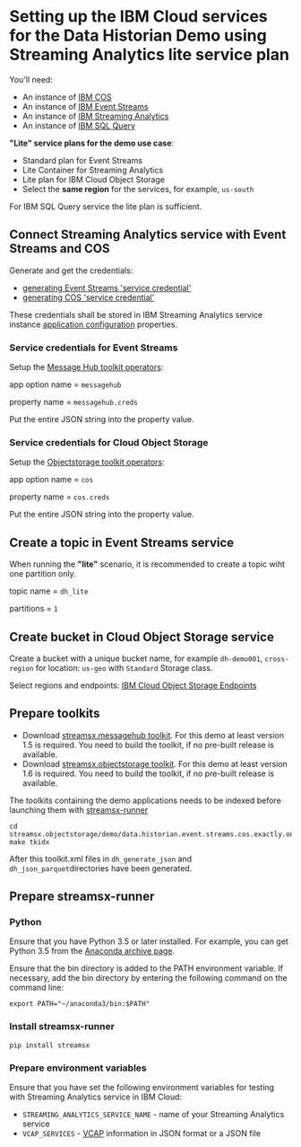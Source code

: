 # Setting up the IBM Cloud services for the Data Historian Demo using Streaming Analytics lite service plan

You'll need:
  * An instance of [IBM COS](https://console.bluemix.net/docs/services/cloud-object-storage/getting-started.html)
  * An instance of [IBM Event Streams](https://console.bluemix.net/docs/services/EventStreams/index.html#getting_started)
  * An instance of [IBM Streaming Analytics](https://console.bluemix.net/docs/services/StreamingAnalytics/index.html#gettingstarted)
  * An instance of [IBM SQL Query](https://console.bluemix.net/docs/services/sql-query/getting-started.html#getting-started-tutorial)

**"Lite" service plans for the demo use case**:
* Standard plan for Event Streams
* Lite Container for Streaming Analytics
* Lite plan for IBM Cloud Object Storage
* Select the **same region** for the services, for example, `us-south` 

For IBM SQL Query service the lite plan is sufficient.

## Connect Streaming Analytics service with Event Streams and COS

Generate and get the credentials:
  * [generating Event Streams 'service credential'](https://console.bluemix.net/docs/services/MessageHub/messagehub127.html#connecting)
  * [generating COS 'service credential'](https://console.bluemix.net/docs/services/cloud-object-storage/iam/service-credentials.html)

These credentials shall be stored in IBM Streaming Analytics service instance [application configuration](https://www.ibm.com/support/knowledgecenter/en/SSCRJU_4.3.0/com.ibm.streams.dev.doc/doc/creating-secure-app-configs-dev.html)
 properties.

### Service credentials for Event Streams

Setup the [Message Hub toolkit operators](https://ibmstreams.github.io/streamsx.messagehub/doc/spldoc/html/tk$com.ibm.streamsx.messagehub/ns$com.ibm.streamsx.messagehub$1.html):

app option name = `messagehub`

property name = `messagehub.creds`

Put the entire JSON string into the property value.

### Service credentials for Cloud Object Storage

Setup the [Objectstorage toolkit operators](https://ibmstreams.github.io/streamsx.objectstorage/doc/spldoc/html/tk$com.ibm.streamsx.objectstorage/op$com.ibm.streamsx.objectstorage$ObjectStorageSink$6.html):

app option name = `cos`

property name = `cos.creds`

Put the entire JSON string into the property value.


## Create a topic in Event Streams service

When running the **"lite"** scenario, it is recommended to create a topic wiht one partition only.

topic name = `dh_lite`

partitions = `1`


## Create bucket in Cloud Object Storage service

Create a bucket with a unique bucket name, for example `dh-demo001`, `cross-region` for location: `us-geo` with `Standard` Storage class.

Select regions and endpoints: [IBM Cloud Object Storage Endpoints](https://console.bluemix.net/docs/services/cloud-object-storage/basics/endpoints.html)

## Prepare toolkits

* Download [streamsx.messagehub toolkit](https://github.com/IBMStreams/streamsx.messagehub). For this demo at least version 1.5 is required. You need to build the toolkit, if no pre-built release is available.
* Download [streamsx.objectstorage toolkit](https://github.com/IBMStreams/streamsx.objectstorage). For this demo at least version 1.6 is required. You need to build the toolkit, if no pre-built release is available.


The toolkits containing the demo applications needs to be indexed before launching them with [streamsx-runner](http://ibmstreams.github.io/streamsx.topology/doc/pythondoc/scripts/runner.html) 

    cd streamsx.objectstorage/demo/data.historian.event.streams.cos.exactly.once.semantics.demo
    make tkidx

After this toolkit.xml files in `dh_generate_json` and `dh_json_parquet`directories have been generated.

## Prepare streamsx-runner

### Python

Ensure that you have Python 3.5 or later installed. For example, you can get Python 3.5 from the [Anaconda archive page](https://repo.continuum.io/archive/index.html).

Ensure that the bin directory is added to the PATH environment variable. If necessary, add the bin directory by entering the following command on the command line:

    export PATH="~/anaconda3/bin:$PATH"

### Install streamsx-runner

    pip install streamsx

### Prepare environment variables

Ensure that you have set the following environment variables for testing with Streaming Analytics service in IBM Cloud:

* `STREAMING_ANALYTICS_SERVICE_NAME` - name of your Streaming Analytics service
* `VCAP_SERVICES` - [VCAP](https://console.bluemix.net/docs/services/StreamingAnalytics/service_plans.html#v2_vcap_services) information in JSON format or a JSON file




